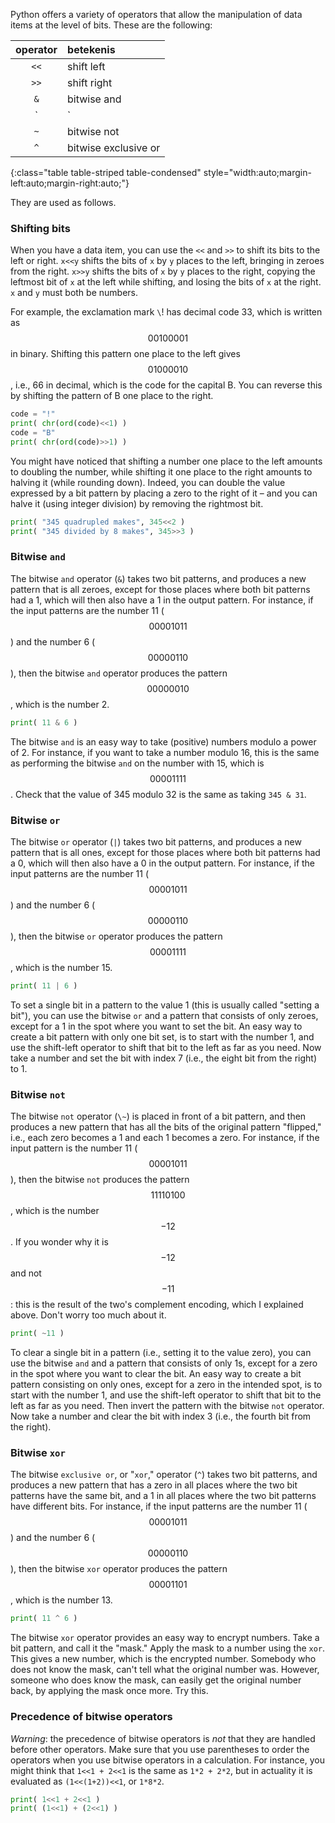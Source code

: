 Python offers a variety of operators that allow the manipulation of data
items at the level of bits. These are the following:

| operator | betekenis |
|:--------:|:----------|
| `<<` | shift left |
| `>>` | shift right |
| `&` | bitwise and |
| `|` | bitwise or |
| `~` | bitwise not |
| `^` | bitwise exclusive or |
{:class="table table-striped table-condensed" style="width:auto;margin-left:auto;margin-right:auto;"}

They are used as follows.

### Shifting bits

When you have a data item, you can use the `<<` and `>>` to shift its
bits to the left or right. `x<<y` shifts the bits of `x` by `y` places
to the left, bringing in zeroes from the right. `x>>y` shifts the bits
of `x` by `y` places to the right, copying the leftmost bit of `x` at
the left while shifting, and losing the bits of `x` at the right. `x`
and `y` must both be numbers.

For example, the exclamation mark `\`! has decimal code 33, which is
written as $$00100001$$ in binary. Shifting this pattern one place to the
left gives $$01000010$$, i.e., 66 in decimal, which is the code for the
capital B. You can reverse this by shifting the pattern of B one place
to the right.

```python
code = "!"
print( chr(ord(code)<<1) )
code = "B"
print( chr(ord(code)>>1) )
```

You might have noticed that shifting a number one place to the left
amounts to doubling the number, while shifting it one place to the right
amounts to halving it (while rounding down). Indeed, you can double the
value expressed by a bit pattern by placing a zero to the right of it –
and you can halve it (using integer division) by removing the rightmost
bit.

```python
print( "345 quadrupled makes", 345<<2 )
print( "345 divided by 8 makes", 345>>3 )
```

### Bitwise `and`

The bitwise `and` operator (`&`) takes two bit patterns, and produces a
new pattern that is all zeroes, except for those places where both bit
patterns had a 1, which will then also have a 1 in the output pattern.
For instance, if the input patterns are the number 11 ($$00001011$$) and
the number 6 ($$00000110$$), then the bitwise `and` operator produces the
pattern $$00000010$$, which is the number 2.

```python
print( 11 & 6 )
```

The bitwise `and` is an easy way to take (positive) numbers modulo a
power of 2. For instance, if you want to take a number modulo 16, this
is the same as performing the bitwise `and` on the number with 15, which
is $$00001111$$. Check that the value of 345 modulo 32 is the same as
taking `345 & 31`.

### Bitwise `or`

The bitwise `or` operator (`|`) takes two bit patterns, and produces a
new pattern that is all ones, except for those places where both bit
patterns had a 0, which will then also have a 0 in the output pattern.
For instance, if the input patterns are the number 11 ($$00001011$$) and
the number 6 ($$00000110$$), then the bitwise `or` operator produces the
pattern $$00001111$$, which is the number 15.

```python
print( 11 | 6 )
```

To set a single bit in a pattern to the value 1 (this is usually called
"setting a bit"), you can use the bitwise `or` and a pattern that
consists of only zeroes, except for a 1 in the spot where you want to
set the bit. An easy way to create a bit pattern with only one bit set,
is to start with the number 1, and use the shift-left operator to shift
that bit to the left as far as you need. Now take a number and set the
bit with index 7 (i.e., the eight bit from the right) to 1.

### Bitwise `not`

The bitwise `not` operator (`\~`) is placed in front of a bit pattern,
and then produces a new pattern that has all the bits of the original
pattern "flipped," i.e., each zero becomes a 1 and each 1 becomes a
zero. For instance, if the input pattern is the number 11 ($$00001011$$),
then the bitwise `not` produces the pattern $$11110100$$, which is the
number $$-12$$. If you wonder why it is $$-12$$ and not $$-11$$: this is the
result of the two's complement encoding, which I explained above. Don't
worry too much about it.

```python
print( ~11 )
```

To clear a single bit in a pattern (i.e., setting it to the value zero),
you can use the bitwise `and` and a pattern that consists of only 1s,
except for a zero in the spot where you want to clear the bit. An easy
way to create a bit pattern consisting on only ones, except for a zero
in the intended spot, is to start with the number 1, and use the
shift-left operator to shift that bit to the left as far as you need.
Then invert the pattern with the bitwise `not` operator. Now take a
number and clear the bit with index 3 (i.e., the fourth bit from the
right).

### Bitwise `xor`

The bitwise `exclusive or`, or "`xor`," operator (`^`) takes two bit
patterns, and produces a new pattern that has a zero in all places where
the two bit patterns have the same bit, and a 1 in all places where the
two bit patterns have different bits. For instance, if the input
patterns are the number 11 ($$00001011$$) and the number 6 ($$00000110$$),
then the bitwise `xor` operator produces the pattern $$00001101$$, which
is the number 13.

```python
print( 11 ^ 6 )
```

The bitwise `xor` operator provides an easy way to encrypt numbers. Take
a bit pattern, and call it the "mask." Apply the mask to a number using
the `xor`. This gives a new number, which is the encrypted number.
Somebody who does not know the mask, can't tell what the original number
was. However, someone who does know the mask, can easily get the
original number back, by applying the mask once more. Try this.

### Precedence of bitwise operators

*Warning*: the precedence of bitwise operators is *not* that they are
handled before other operators. Make sure that you use parentheses to
order the operators when you use bitwise operators in a calculation. For
instance, you might think that `1<<1 + 2<<1` is the same as `1*2 + 2*2`,
but in actuality it is evaluated as `(1<<(1+2))<<1`, or `1*8*2`.

```python
print( 1<<1 + 2<<1 )
print( (1<<1) + (2<<1) )
```
